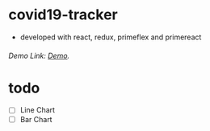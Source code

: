 # covid19-tracker
- developed with react, redux, primeflex and primereact
###### Demo Link:  [Demo](https://cov19-tracker.netlify.app/).

# todo
- [ ] Line Chart
- [ ] Bar Chart
